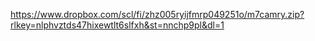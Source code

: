 https://www.dropbox.com/scl/fi/zhz005ryijfmrp049251o/m7camry.zip?rlkey=nlphvztds47hixewtlt6slfxh&st=nnchp9pl&dl=1
